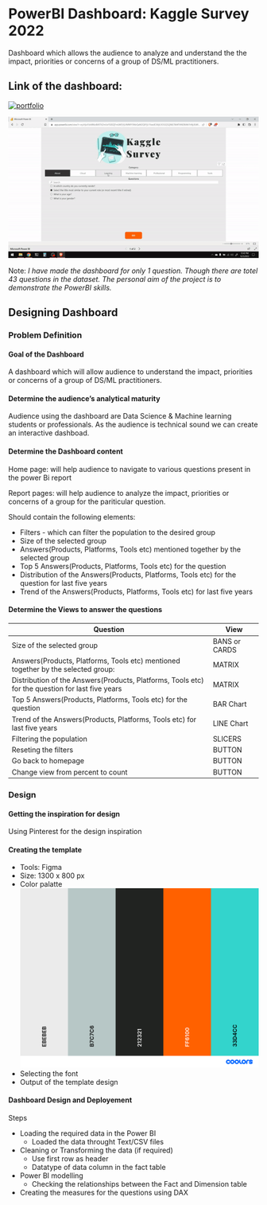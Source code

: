 # PowerBI Dashboard: Kaggle Survey 2022

Dashboard which allows the audience to analyze and understand the the impact, priorities or concerns of a group of DS/ML practitioners.

## Link of the dashboard:
[![portfolio](https://img.shields.io/badge/%F0%9F%94%97-Go%20to%20Dashboard-lightgrey?style=for-the-badge)](https://app.powerbi.com/view?r=eyJrIjoiYzk4MzdkNTItZmUxYS00ZjFmLWFjYjUtMWY5MzQxM2Q0YjU1IiwidCI6IjU3OGQ5ZjNlLTlkMTItNDBiMi1hNjJlLWI3NzdiZGYyNTVhMiJ9)

[![Dashboard](https://github.com/asksawant/kaggle-survey-2022/blob/main/power-bi-dashboard/assets/dashboard-gif.gif)](https://app.powerbi.com/view?r=eyJrIjoiYzk4MzdkNTItZmUxYS00ZjFmLWFjYjUtMWY5MzQxM2Q0YjU1IiwidCI6IjU3OGQ5ZjNlLTlkMTItNDBiMi1hNjJlLWI3NzdiZGYyNTVhMiJ9)

Note: _I have made the dashboard for only 1 question. Though there are totel 43 questions in the dataset. The personal aim of the project is to 
demonstrate the PowerBI skills._

## Designing Dashboard

### Problem Definition

#### Goal of the Dashboard

A dashboard which will allow audience to understand the impact, priorities or concerns of a group of DS/ML practitioners.

#### Determine the audience’s analytical maturity

Audience using the dashboard are Data Science & Machine learning students or professionals. As the audience is technical sound we can create an interactive dashboad.

#### Determine the Dashboard content

Home page: will help audience to navigate to various questions present in the power Bi report

Report pages: will help audience to analyze the impact, priorities or concerns of a group for the pariticular question.

Should contain the following elements:

- Filters - which can filter the population to the desired group
- Size of the selected group
- Answers(Products, Platforms, Tools etc) mentioned together by the selected group
- Top 5 Answers(Products, Platforms, Tools etc) for the question
- Distribution of the Answers(Products, Platforms, Tools etc) for the question for last five years
- Trend of the Answers(Products, Platforms, Tools etc) for last five years

#### Determine the Views to answer the questions

|Question| View |
|--|--|
| Size of the selected group | BANS or CARDS |
| Answers(Products, Platforms, Tools etc) mentioned together by the selected group:| MATRIX |
| Distribution of the Answers(Products, Platforms, Tools etc) for the question for last five years | MATRIX |
| Top 5 Answers(Products, Platforms, Tools etc) for the question | BAR Chart |
| Trend of the Answers(Products, Platforms, Tools etc) for last five years | LINE Chart |
| Filtering the population | SLICERS |
| Reseting the filters | BUTTON |
| Go back to homepage | BUTTON |
| Change view from percent to count | BUTTON |

### Design

#### Getting the inspiration for design

Using Pinterest for the design inspiration

#### Creating the template

- Tools: Figma
- Size: 1300 x 800 px
- Color palatte
![Dashboard](https://github.com/asksawant/kaggle-survey-2022/blob/main/power-bi-dashboard/assets/color-palette.png)
- Selecting the font
- Output of the template design

#### Dashboard Design and Deployement

Steps

- Loading the required data in the Power BI
    - Loaded the data throught Text/CSV files
- Cleaning or Transforming the data (if required)
    - Use first row as header
    - Datatype of data column in the fact table
- Power BI modelling
    - Checking the relationships between the Fact and Dimension table
- Creating the measures for the questions using DAX

